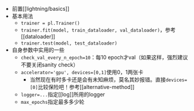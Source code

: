 - 前置[[lightning/basics]]
- 基本用法
  - `trainer = pl.Trainer()`
  - `trainer.fit(model, train_dataloader, val_dataloader)`，参考[[dataloader]]
  - `trainer.test(model, test_dataloader)`
- 自身参数中实用的一些
  - `check_val_every_n_epoch=10`：每10 epoch才val（如果这样，强烈建议不要关闭sanity check）
  - `accelerator='gpu', devices=[0,1]`使用0，1两张卡
    - 当然现在有时多卡还是会有未知麻烦，莫名其妙报错。直接`devices=[0]`比较保险吧！参考[[alternative-method]]
  - `logger=...`指定[[log]]所用的logger
  - `max_epochs`指定最多多少轮